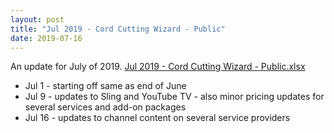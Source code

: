 ```yaml
---
layout: post
title: "Jul 2019 - Cord Cutting Wizard - Public"
date: 2019-07-16
---
```

<p>An update for July of 2019. <a href="/Jul 2019 - Cord Cutting Wizard - Public.xlsx">Jul 2019 - Cord Cutting Wizard - Public.xlsx</a>
  <p>
    <ul>
      <li>Jul 1 - starting off same as end of June
      <li>Jul 9 - updates to Sling and YouTube TV - also minor pricing updates for several services and add-on packages
      <li>Jul 16 - updates to channel content on several service providers
    </ul>
